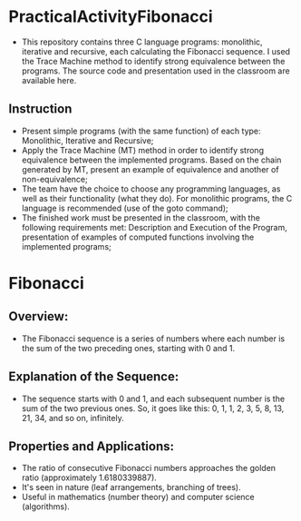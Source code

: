 # PracticalActivityFibonacci
- This repository contains three C language programs: monolithic, iterative and recursive, each calculating the Fibonacci sequence. I used the Trace Machine method to identify strong equivalence between the programs. The source code and presentation used in the classroom are available here.

## Instruction
- Present simple programs (with the same function) of each type: Monolithic, Iterative and Recursive;
- Apply the Trace Machine (MT) method in order to identify strong equivalence between the implemented programs. Based on the chain generated by MT, present an example of equivalence and another of non-equivalence;
- The team have the choice to choose any programming languages, as well as their functionality (what they do). For monolithic programs, the C language is recommended (use of the goto command);
- The finished work must be presented in the classroom, with the following requirements met: Description and Execution of the Program, presentation of examples of computed functions involving the implemented programs;

# Fibonacci
## Overview:
- The Fibonacci sequence is a series of numbers where each number is the sum of the two preceding ones, starting with 0 and 1.

## Explanation of the Sequence:
- The sequence starts with 0 and 1, and each subsequent number is the sum of the two previous ones. So, it goes like this: 0, 1, 1, 2, 3, 5, 8, 13, 21, 34, and so on, infinitely.

## Properties and Applications:
- The ratio of consecutive Fibonacci numbers approaches the golden ratio (approximately 1.6180339887).
- It's seen in nature (leaf arrangements, branching of trees).
- Useful in mathematics (number theory) and computer science (algorithms).
